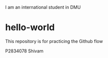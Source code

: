 I am an international student in DMU
# hello-world
This repository is for practicing the Github flow

P2834078 Shivam
